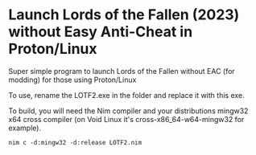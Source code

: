 # Launch Lords of the Fallen (2023) without Easy Anti-Cheat in Proton/Linux
Super simple program to launch Lords of the Fallen without EAC (for modding) for those using Proton/Linux

To use, rename the LOTF2.exe in the folder and replace it with this exe. 

To build, you will need the Nim compiler and your distributions mingw32 x64 cross compiler (on Void Linux it's cross-x86_64-w64-mingw32 for example).

`nim c -d:mingw32 -d:release LOTF2.nim`
